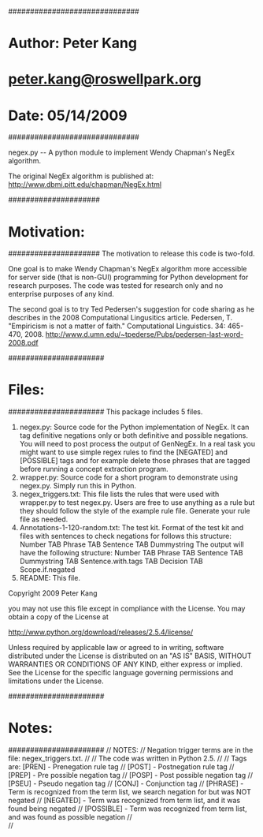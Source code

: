 ##############################
# Author: Peter Kang	     #
# peter.kang@roswellpark.org #
#                            #
# Date: 05/14/2009	     #
##############################

negex.py -- A python module to implement Wendy Chapman's NegEx algorithm.

The original NegEx algorithm is published at:
http://www.dbmi.pitt.edu/chapman/NegEx.html

#####################
# Motivation:       #
#####################
The motivation to release this code is two-fold.

One goal is to make Wendy Chapman's NegEx
algorithm more accessible for server side (that is non-GUI) programming for
Python development for research purposes. The code was tested for research only
and no enterprise purposes of any kind.

The second goal is to try Ted Pedersen's suggestion for code sharing
as he describes in the 2008 Computational Lingusitics article.
Pedersen, T. "Empiricism is not a matter of faith." Computational Linguistics. 34: 465-470, 2008.
http://www.d.umn.edu/~tpederse/Pubs/pedersen-last-word-2008.pdf


######################
# Files:             #
######################
This package includes 5 files.
1) 	negex.py: Source code for the Python implementation of NegEx.
	It can tag definitive negations only or both definitive and possible negations.
	You will need to post process the output of GenNegEx. In a real task
	you might want to use simple regex rules to find the [NEGATED] and [POSSIBLE]
	tags and for example delete those phrases that are tagged before running a 
	concept extraction program.
2) 	wrapper.py: Source code for a short program to demonstrate using negex.py. Simply run this in Python.
3) 	negex_triggers.txt:
	This file lists the rules that were used with wrapper.py to test negex.py.
	Users are free to use anything as a rule but they should follow the style
	of the example rule file.
	Generate your rule file as needed.
4) 	Annotations-1-120-random.txt: The test kit. Format of the test kit and files
	with sentences to check negations for follows this structure:
	Number TAB Phrase TAB Sentence TAB Dummystring
	The output will have the following structure:
	Number TAB Phrase TAB Sentence TAB Dummystring TAB Sentence.with.tags TAB Decision TAB Scope.if.negated
5)	README: This file.


Copyright 2009 Peter Kang

you may not use this file except in compliance with the License. You may obtain a copy of the License at 

http://www.python.org/download/releases/2.5.4/license/

Unless required by applicable law or agreed to in writing, software distributed under the License is distributed on an "AS IS" BASIS, WITHOUT 
WARRANTIES OR CONDITIONS OF ANY KIND, either express or implied. See the License for the specific language governing permissions and 
limitations under the License. 


######################
# Notes:             #
######################
// NOTES:
// Negation trigger terms are in the file: negex_triggers.txt.
//
// The code was written in Python 2.5.
//
// Tags are:    [PREN] - Prenegation rule tag
//              [POST] - Postnegation rule tag
//              [PREP] - Pre possible negation tag
//              [POSP] - Post possible negation tag
//              [PSEU] - Pseudo negation tag
//              [CONJ] - Conjunction tag
//              [PHRASE] - Term is recognized from the term list, we search negation for but was NOT negated
//              [NEGATED] - Term was recognized from term list, and it was found being negated
//              [POSSIBLE] - Term was recognized from term list, and was found as possible negation
//								
//
